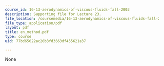 ```yaml
---
course_id: 16-13-aerodynamics-of-viscous-fluids-fall-2003
description: Supporting file for Lecture 23.
file_location: /coursemedia/16-13-aerodynamics-of-viscous-fluids-fall-2003/77bd65022ac20b3fd3663df455621a37_en_method.pdf
file_type: application/pdf
layout: pdf
title: en_method.pdf
type: course
uid: 77bd65022ac20b3fd3663df455621a37

---
```

None